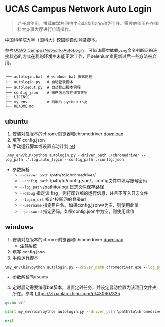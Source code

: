 # UCAS Campus Network Auto Login

> 若长期使用，推荐向学校网络中心申请固定ip和免连线。需要教师用户在国科大办事大厅进行申请操作。

中国科学院大学（国科大）校园网自动登录脚本。

参考[UCAS-CampusNetwork-AutoLogin](https://github.com/RDSJC/UCAS-CampusNetwork-AutoLogin)，可惜该脚本依靠`ping`命令判断网络连接状态的方式在我的环境中未能正常工作，且selenium库更新过后一些方法被弃用。

```shell
.
├── autologin.bat  # windows bat 脚本例程
├── autologin.py   # 自动登录脚本
├── autologout.py  # 自动登出脚本例程
├── config.json    # 账户信息写在该文件里
├── LICENSE
├── my_env         # 附带的 python 环境
├── README.md
```

## ubuntu

1. 安装对应版本的chrome浏览器和chromedriver [download](https://getwebdriver.com/)
2. 填写 config.json
3. 手动运行脚本或设置自动计划 [ref](https://zhuanlan.zhihu.com/p/350671948)

```shell
./my_env/bin/python autologin.py --driver_path ./chromedriver --log_path ./.log.auto_login --config_path ./config.json
```
- 参数解析
    - `--driver_path` /path/to/chromedriver/
    - `--config_path` /path/to/config.json/，config文件中填写账号密码
    - `--log_path` /path/to/log/ 日志文件保存路径
    - `--debug` 指定该 flag，则打印详细的运行信息，并且不写入日志文件
    - `--login_url` 指定 校园网的登录url
    - `--username` 指定用户名。如果config.json中为空，则使用此值
    - `--password` 指定密码。如果config.json中为空，则使用此值

## windows

1. 安装对应版本的chrome浏览器和chromedriver [download](https://getwebdriver.com/)
    - 注意系统
2. 填写 config.json
3. 手动运行脚本

```cmd
\my_env\bin\python autologin.py --driver_path chromedriver.exe --log_path log.auto_login --config_path config.json
```
- 参数解析同ubuntu


4. 定时启动需要编写bat脚本，设置定时任务，并设定启动位置为该项目文件夹所在。参考 https://zhuanlan.zhihu.com/p/430602325

```bat
@echo off

start my_env\bin\python autologin.py --driver_path \path\to\chromedriver.exe --log_path log.auto_login --config_path config.json

exit
```
